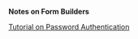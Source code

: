 **Notes on Form Builders**

[Tutorial on Password Authentication](https://jasonwatmore.com/post/2020/04/19/angular-9-reactive-forms-validation-example)